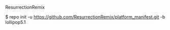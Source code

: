 ResurrectionRemix

$ repo init -u https://github.com/ResurrectionRemix/platform_manifest.git -b lollipop5.1

